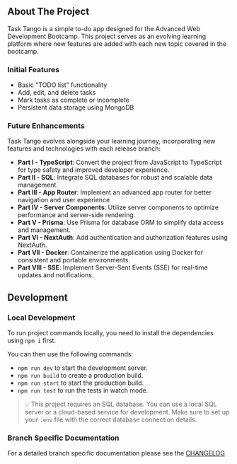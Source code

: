 ## About The Project

Task Tango is a simple to-do app designed for the Advanced Web Development Bootcamp. This project serves as an evolving learning platform where new features are added with each new topic covered in the bootcamp.

### Initial Features

-   Basic "TODO list" functionality
-   Add, edit, and delete tasks
-   Mark tasks as complete or incomplete
-   Persistent data storage using MongoDB

### Future Enhancements

Task Tango evolves alongside your learning journey, incorporating new features and technologies with each release branch:

-   **Part I - TypeScript**: Convert the project from JavaScript to TypeScript for type safety and improved developer experience.
-   **Part II - SQL**: Integrate SQL databases for robust and scalable data management.
-   **Part III - App Router**: Implement an advanced app router for better navigation and user experience
-   **Part IV - Server Components**: Utilize server components to optimize performance and server-side rendering.
-   **Part V - Prisma**: Use Prisma for database ORM to simplify data access and management.
-   **Part VI - NextAuth**: Add authentication and authorization features using NextAuth.
-   **Part VII - Docker**: Containerize the application using Docker for consistent and portable environments.
-   **Part VIII - SSE**: Implement Server-Sent Events (SSE) for real-time updates and notifications.

## Development

### Local Development

To run project commands locally, you need to install the dependencies using `npm i` first.

You can then use the following commands:

-   `npm run dev` to start the development server.
-   `npm run build` to create a production build.
-   `npm run start` to start the production build.
-   `npm run test` to run the tests in watch mode.

> 💡 This project requires an SQL database. You can use a local SQL server or a cloud-based service for development. Make sure to set up your `.env` file with the correct database connection details.
### Branch Specific Documentation

For a detailed branch specific documentation please see the [CHANGELOG](CHANGELOG.md)

